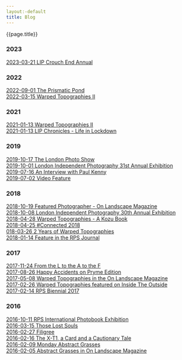 ```yaml
---
layout:-default
title: Blog
---
```


{{page.title}}

### 2023

[2023-03-21 LIP Crouch End Annual](blog/2023-03-21-lip-crouch-end-annual)

### 2022

[2022-09-01 The Prismatic Pond](blog/2022-09-01-the-prismatic-pond)<br />
[2022-03-15 Warped Topographies II](blog/2022-03-15-crouch-end-lip-annual-show)

### 2021

[2021-01-13 Warped Topographies II](blog/2021-01-13-warped-topographies-ii)<br />
[2021-01-13 LIP Chronicles - Life in Lockdown](blog/2021-01-13-lip-chronicles-life-in-lockdown)

### 2019

[2019-10-17 The London Photo Show](blog/2019-10-17-the-london-photo-show)<br />
[2019-10-01 London Independent Photography 31st Annual Exhibition](blog/2019-10-01-lip-31)<br />
[2019-07-16 An Interview with Paul Kenny](blog/2019-07-16-an-interview-with-paul-kenny)<br />
[2019-07-02 Video Feature](blog/2019-07-02-video-feature)

### 2018

[2018-10-19 Featured Photographer - On Landscape Magazine](blog/2018-10-19-featured-photographer-on-landscape-magazine)<br />
[2018-10-08 London Independent Photography 30th Annual Exhibition](blog/2018-10-08-london-independent-photographers-30th-annual-exhibition)<br />
[2018-04-28 Warped Topographies - A Kozu Book](blog/2018-04-28-warped-topographies-a-kozu-book)<br />
[2018-04-25 #Connected 2018](blog/2018-04-25-#connected2018)<br />
[018-03-26 2 Years of Warped Topographies](blog/2018-03-26-2-years-of-warped-topographies)<br />
[2018-01-14 Feature in the RPS Journal](blog/2018-01-14-feature-in-the-rps-journal)

### 2017

[2017-11-24 From the L to the A to the F](blog/2017-11-24-from-the-l-to-the-a-to-the-f)<br />
[2017-08-26 Happy Accidents on Pryme Edition](blog/2017-08-26-happy-accidents-on-pryme-editions)<br />
[2017-05-08 Warped Topographies in the On Landscape Magazine](blog/2017-05-08-warped-topographies-article-in-the-on-landscape-magazine)<br />
[2017-02-26 Warped Topographies featured on Inside The Outside](blog/2017-02-26-warped-topographies-featured-on-inside-the-outside)<br />
[2017-02-14 RPS Biennial 2017](blog/2017-02-14-rps-biennial-2017)

### 2016

[2016-10-11 RPS International Photobook Exhibition](blog/2016-10-11-rps-international-photobook-exhibition)<br />
[2016-03-15 Those Lost Souls](blog/2016-03-15-those-lost-souls)<br />
[2016-02-27 Filigree](blog/2016-02-27-filigree)<br />
[2016-02-16 The X-T1, a Card and a Cautionary Tale](blog/2016-02-16-the-fuji-x-t1-a-card-and-a-cautionary-tale)<br />
[2016-02-09 Monday Abstract Grasses](blog/2016-02-09-monday-abstract-grasses)<br />
[2016-02-05 Abstract Grasses in On Landscape Magazine](blog/2016-02-05-abstract-grasses-in-on-landscape-magazine)
